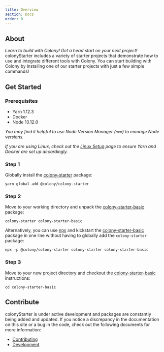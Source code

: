 ```yaml
---
title: Overview
section: Docs
order: 0
---
```


## About

_Learn to build with Colony! Get a head start on your next project!_ colonyStarter includes a variety of starter projects that demonstrate how to use and integrate different tools with Colony. You can start building with Colony by installing one of our starter projects with just a few simple commands!

## Get Started

### Prerequisites

- Yarn 1.12.3
- Docker
- Node 10.12.0

_You may find it helpful to use Node Version Manager (`nvm`) to manage Node versions._

_If you are using Linux, check out the [Linux Setup](/colonystarter/docs-linux-setup/) page to ensure Yarn and Docker are set up accordingly._

### Step 1

Globally install the [colony-starter](/colonystarter/packages-colony-starter/) package:

```
yarn global add @colony/colony-starter
```

### Step 2

Move to your working directory and unpack the [colony-starter-basic](/colonystarter/packages-colony-starter-basic/) package:

```
colony-starter colony-starter-basic
```

Alternatively, you can use [npx](https://www.npmjs.com/package/npx) and kickstart the [colony-starter-basic](/colonystarter/packages-colony-starter-basic/) package in one line without having to globally add the `colony-starter` package:

```
npx -p @colony/colony-starter colony-starter colony-starter-basic
```

### Step 3

Move to your new project directory and checkout the [colony-starter-basic](/colonystarter/packages-colony-starter-basic/) instructions:

```
cd colony-starter-basic
```

## Contribute

colonyStarter is under active development and packages are constantly being added and updated. If you notice a discrepancy in the documentation on this site or a bug in the code, check out the following documents for more information:

- [Contributing](https://github.com/JoinColony/colonyStarter/blob/master/.github/CONTRIBUTING.md)
- [Development](https://github.com/JoinColony/colonyStarter/blob/master/.github/DEVELOPMENT.md)
